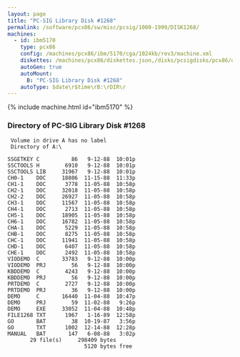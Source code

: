 ```yaml
---
layout: page
title: "PC-SIG Library Disk #1268"
permalink: /software/pcx86/sw/misc/pcsig/1000-1999/DISK1268/
machines:
  - id: ibm5170
    type: pcx86
    config: /machines/pcx86/ibm/5170/cga/1024kb/rev3/machine.xml
    diskettes: /machines/pcx86/diskettes.json,/disks/pcsigdisks/pcx86/diskettes.json
    autoGen: true
    autoMount:
      B: "PC-SIG Library Disk #1268"
    autoType: $date\r$time\rB:\rDIR\r
---
```


{% include machine.html id="ibm5170" %}

### Directory of PC-SIG Library Disk #1268

     Volume in drive A has no label
     Directory of A:\

    SSGETKEY C          86   9-12-88  10:01p
    SSCTOOLS H        6910   9-12-88  10:01p
    SSCTOOLS LIB     31967   9-12-88  10:01p
    CH0-1    DOC     18806  11-15-88  11:33p
    CH1-1    DOC      3778  11-05-88  10:58p
    CH2-1    DOC     32018  11-05-88  10:58p
    CH2-2    DOC     26927  11-05-88  10:58p
    CH3-1    DOC     11567  11-05-88  10:58p
    CH4-1    DOC      2713  11-05-88  10:58p
    CH5-1    DOC     18905  11-05-88  10:58p
    CH6-1    DOC     16782  11-05-88  10:58p
    CHA-1    DOC      5229  11-05-88  10:58p
    CHB-1    DOC      8275  11-05-88  10:58p
    CHC-1    DOC     11941  11-05-88  10:58p
    CHD-1    DOC      6407  11-05-88  10:58p
    CHE-1    DOC      2492  11-05-88  10:58p
    VIODEMO  C       33783   9-12-88  10:00p
    VIODEMO  PRJ        56   9-12-88  10:00p
    KBDDEMO  C        4243   9-12-88  10:00p
    KBDDEMO  PRJ        56   9-12-88  10:00p
    PRTDEMO  C        2727   9-12-88  10:00p
    PRTDEMO  PRJ        36   9-12-88  10:00p
    DEMO     C       16440  11-04-88  10:47p
    DEMO     PRJ        59  11-02-88   9:26p
    DEMO     EXE     33052  11-04-88  10:48p
    FILE1268 TXT      1967   1-16-89  12:58p
    GO       BAT        38  10-19-87   3:56p
    GO       TXT      1002  12-14-88  12:28p
    MANUAL   BAT       147   6-08-88   3:02p
           29 file(s)     298409 bytes
                            5120 bytes free
